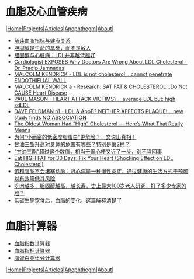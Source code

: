 # 血脂及心血管疾病

|[Home](/README.md)|[Projects](/projects.md)|[Articles](/articles.md)|[Apophthegm](/apophthegm.md)|[About](/about.md)|

- [解读血脂指标与健康关系](/lipids_health.md)        
- [胆固醇是生命的基础，而不是敌人](https://mp.weixin.qq.com/s/1hP2XGeeUVhCmFvepi5r5A)    
- [胆固醇与心脏病：LDL并非越低越好](https://mp.weixin.qq.com/s/giFFHxupjL3G36pbzAs1lw)     
- [Cardiologist EXPOSES Why Doctors Are Wrong About LDL Cholesterol - Dr. Pradip Jamnadas](https://www.youtube.com/watch?v=qHS2yGKdGs8)    
- [MALCOLM KENDRICK - LDL is not cholesterol …cannot penetrate ENDOTHIELIAL WALL](https://www.youtube.com/watch?v=YrVhPfGcm84)       
- [MALCOLM KENDRICK a - Research: SAT FAT & CHOLESTEROL…Do Not CAUSE Heart Disease](https://www.youtube.com/watch?v=eHhwxf33OrE)      
- [PAUL MASON - HEART ATTACK VICTIMS? …average LDL but: high sdLDL](https://www.youtube.com/watch?v=yE2kovYxuZg)    
- [DAVE FELDMAN n1 - LDL & ApoB? NEITHER AFFECTS PLAQUE! …new study finds NO ASSOCIATION](https://www.youtube.com/watch?v=Kyid_pvAjxw)    
- [The Oldest Woman Had “High” Cholesterol — Here’s What That Really Means](https://www.youtube.com/watch?v=U7UY8ZPKNlM)        
- [为何“小而密的低密度脂蛋白”更危险？一文说出真相！](https://mp.weixin.qq.com/s/rE1N71Flr91IYvsHDP2jRQ)      
- [甘油三酯升高对身体的危害有哪些？特别是第2种？](https://mp.weixin.qq.com/s/3KVSj1G8TnYLfzW7reWF0Q)      
- [“甘油三酯”超过这个数值，相当于离心梗又近了一步，别不当回事](https://mp.weixin.qq.com/s/CeYcAECIT5uwKENUAU7XCw)         
- [Eat HIGH FAT for 30 Days: Fix Your Heart (Shocking Effect on LDL Cholesterol)](https://www.youtube.com/watch?v=4k2Ymio6w3o)    
- [饱和脂肪不会堵塞动脉：冠心病是一种慢性炎症，通过健康的生活方式干预可以有效降低其风险](https://mp.weixin.qq.com/s/bt106NhOcxY9j5ht6d_UtQ)       
- [吃肉越多，胆固醇越高，越长寿，史上最大100岁老人研究，打了多少专家的脸？](https://mp.weixin.qq.com/s/EPDiByQnRZES7wG6lTG73Q)        
- [低碳生酮饮食后，血脂的变化，这篇解释清楚了](http://www.chinalowcarb.com/high-cholestreol-during-keto/)      

# 血脂计算器

- [血脂指数计算器](/html/blood_lipids_calculator.html)    
- [血脂指标计算器](/html/blood_lipids_ratio.html)      
- [脂蛋白亚组分计算器](/html/lipoprotein_calculator.html)        

|[Home](/README.md)|[Projects](/projects.md)|[Articles](/articles.md)|[Apophthegm](/apophthegm.md)|[About](/about.md)|
